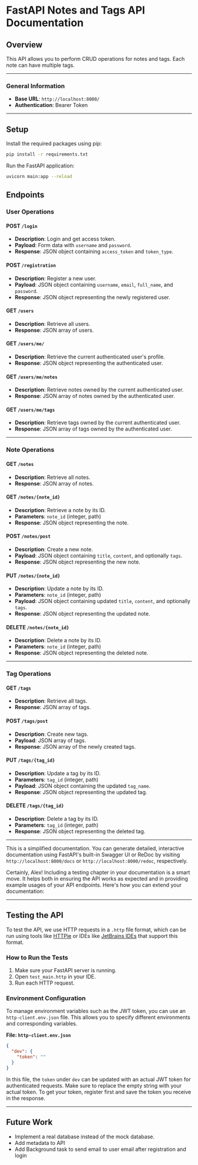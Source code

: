 # FastAPI Notes and Tags API Documentation

## Overview
This API allows you to perform CRUD operations for notes and tags. Each note can have multiple tags.

---

### General Information

- **Base URL**: `http://localhost:8000/`
- **Authentication**: Bearer Token

---

## Setup
Install the required packages using pip:
```bash
pip install -r requirements.txt
```

Run the FastAPI application:
```bash
uvicorn main:app --reload
```

## Endpoints

### User Operations

#### POST `/login`

- **Description**: Login and get access token.
- **Payload**: Form data with `username` and `password`.
- **Response**: JSON object containing `access_token` and `token_type`.
  
#### POST `/registration`

- **Description**: Register a new user.
- **Payload**: JSON object containing `username`, `email`, `full_name`, and `password`.
- **Response**: JSON object representing the newly registered user.

#### GET `/users`

- **Description**: Retrieve all users.
- **Response**: JSON array of users.

#### GET `/users/me/`

- **Description**: Retrieve the current authenticated user's profile.
- **Response**: JSON object representing the authenticated user.

#### GET `/users/me/notes`

- **Description**: Retrieve notes owned by the current authenticated user.
- **Response**: JSON array of notes owned by the authenticated user.

#### GET `/users/me/tags`

- **Description**: Retrieve tags owned by the current authenticated user.
- **Response**: JSON array of tags owned by the authenticated user.

---

### Note Operations

#### GET `/notes`

- **Description**: Retrieve all notes.
- **Response**: JSON array of notes.

#### GET `/notes/{note_id}`

- **Description**: Retrieve a note by its ID.
- **Parameters**: `note_id` (integer, path)
- **Response**: JSON object representing the note.

#### POST `/notes/post`

- **Description**: Create a new note.
- **Payload**: JSON object containing `title`, `content`, and optionally `tags`.
- **Response**: JSON object representing the new note.

#### PUT `/notes/{note_id}`

- **Description**: Update a note by its ID.
- **Parameters**: `note_id` (integer, path)
- **Payload**: JSON object containing updated `title`, `content`, and optionally `tags`.
- **Response**: JSON object representing the updated note.

#### DELETE `/notes/{note_id}`

- **Description**: Delete a note by its ID.
- **Parameters**: `note_id` (integer, path)
- **Response**: JSON object representing the deleted note.

---

### Tag Operations

#### GET `/tags`

- **Description**: Retrieve all tags.
- **Response**: JSON array of tags.

#### POST `/tags/post`

- **Description**: Create new tags.
- **Payload**: JSON array of tags.
- **Response**: JSON array of the newly created tags.

#### PUT `/tags/{tag_id}`

- **Description**: Update a tag by its ID.
- **Parameters**: `tag_id` (integer, path)
- **Payload**: JSON object containing the updated `tag_name`.
- **Response**: JSON object representing the updated tag.

#### DELETE `/tags/{tag_id}`

- **Description**: Delete a tag by its ID.
- **Parameters**: `tag_id` (integer, path)
- **Response**: JSON object representing the deleted tag.

---

This is a simplified documentation. You can generate detailed, interactive documentation using FastAPI's built-in Swagger UI or ReDoc by visiting `http://localhost:8000/docs` or `http://localhost:8000/redoc`, respectively.

Certainly, Alex! Including a testing chapter in your documentation is a smart move. It helps both in ensuring the API works as expected and in providing example usages of your API endpoints. Here's how you can extend your documentation:

---

## Testing the API

To test the API, we use HTTP requests in a `.http` file format, which can be run using tools like [HTTPie](https://httpie.io/) or IDEs like [JetBrains IDEs](https://www.jetbrains.com/help/idea/http-client-in-product-code-editor.html) that support this format.

### How to Run the Tests

1. Make sure your FastAPI server is running.
2. Open `test_main.http` in your IDE.
3. Run each HTTP request.

### Environment Configuration

To manage environment variables such as the JWT token, you can use an `http-client.env.json` file. This allows you to specify different environments and corresponding variables.

**File: `http-client.env.json`**

```json
{
  "dev": {
    "token": ""
  }
}
```

In this file, the `token` under `dev` can be updated with an actual JWT token for authenticated requests. Make sure to replace the empty string with your actual token. To get your token, register first and save the token you receive in the response.

---
## Future Work
- Implement a real database instead of the mock database.
- Add metadata to API
- Add Background task to send email to user email after registration and login